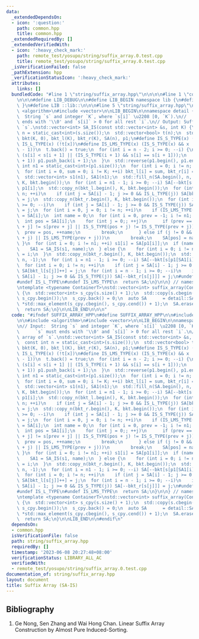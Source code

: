```yaml
---
data:
  _extendedDependsOn:
  - icon: ':question:'
    path: common.hpp
    title: common.hpp
  _extendedRequiredBy: []
  _extendedVerifiedWith:
  - icon: ':heavy_check_mark:'
    path: remote_test/yosupo/string/suffix_array.0.test.cpp
    title: remote_test/yosupo/string/suffix_array.0.test.cpp
  _isVerificationFailed: false
  _pathExtension: hpp
  _verificationStatusIcon: ':heavy_check_mark:'
  attributes:
    links: []
  bundledCode: "#line 1 \"string/suffix_array.hpp\"\n\n\n\n#line 1 \"common.hpp\"\n\
    \n\n\n#define LIB_DEBUG\n\n#define LIB_BEGIN namespace lib {\n#define LIB_END\
    \ }\n#define LIB ::lib::\n\n\n#line 5 \"string/suffix_array.hpp\"\n\n#include\
    \ <algorithm>\n#include <vector>\n\nLIB_BEGIN\n\nnamespace detail {\n\n// Input:\
    \  String `s` and integer `K`, where `s[i]` \u2208 [0, `K`).\n//         `s` must\
    \ ends with '\\0' and `s[i]` > 0 for all rest `i`.\n// Output: Suffix array of\
    \ `s`.\nstd::vector<int> SA_IS(const std::vector<int> &s, int K) {\n  const int\
    \ n = static_cast<int>(s.size());\n  std::vector<bool> t(n);\n  std::vector<int>\
    \ bkt(K, 0), bkt_l(K), bkt_r(K), SA(n), p1;\n#define IS_S_TYPE(x) (t[x])\n#define\
    \ IS_L_TYPE(x) (!t[x])\n#define IS_LMS_TYPE(x) (IS_S_TYPE(x) && x != 0 && IS_L_TYPE(x\
    \ - 1))\n  t.back() = true;\n  for (int i = n - 2; i >= 0; --i) {\n    t[i] =\
    \ (s[i] < s[i + 1] || (IS_S_TYPE(i + 1) && s[i] == s[i + 1]));\n    if (IS_LMS_TYPE(i\
    \ + 1)) p1.push_back(i + 1);\n  }\n  std::reverse(p1.begin(), p1.end());\n  const\
    \ int n1 = static_cast<int>(p1.size());\n  for (int i = 0; i != n; ++i) ++bkt[s[i]];\n\
    \  for (int i = 0, sum = 0; i != K; ++i) bkt_l[i] = sum, bkt_r[i] = (sum += bkt[i]);\n\
    \  std::vector<int> s1(n1), SA1(n1);\n  std::fill_n(SA.begin(), n, -1);\n  std::copy_n(bkt_r.begin(),\
    \ K, bkt.begin());\n  for (int i = n1 - 1; i >= 0; --i) SA[--bkt[s[p1[i]]]] =\
    \ p1[i];\n  std::copy_n(bkt_l.begin(), K, bkt.begin());\n  for (int i = 0; i !=\
    \ n; ++i)\n    if (int j = SA[i] - 1; j >= 0 && IS_L_TYPE(j)) SA[bkt[s[j]]++]\
    \ = j;\n  std::copy_n(bkt_r.begin(), K, bkt.begin());\n  for (int i = n - 1; i\
    \ >= 0; --i)\n    if (int j = SA[i] - 1; j >= 0 && IS_S_TYPE(j)) SA[--bkt[s[j]]]\
    \ = j;\n  for (int i = 0, j = 0; i != n; ++i)\n    if (IS_LMS_TYPE(SA[i])) SA1[j++]\
    \ = SA[i];\n  int name = 0;\n  for (int i = 0, prev = -1; i != n1; ++i) {\n  \
    \  int pos = SA1[i];\n    for (int j = 0;; ++j)\n      if (prev == -1 || s[pos\
    \ + j] != s[prev + j] || IS_S_TYPE(pos + j) != IS_S_TYPE(prev + j)) {\n      \
    \  prev = pos, ++name;\n        break;\n      } else if (j != 0 && (IS_LMS_TYPE(pos\
    \ + j) || IS_LMS_TYPE(prev + j)))\n        break;\n    SA[pos] = name - 1;\n \
    \ }\n  for (int i = 0; i != n1; ++i) s1[i] = SA[p1[i]];\n  if (name != n1) {\n\
    \    SA1 = SA_IS(s1, name);\n  } else {\n    for (int i = 0; i != n1; ++i) SA1[s1[i]]\
    \ = i;\n  }\n  std::copy_n(bkt_r.begin(), K, bkt.begin());\n  std::fill_n(SA.begin(),\
    \ n, -1);\n  for (int i = n1 - 1; i >= 0; --i) SA[--bkt[s[p1[SA1[i]]]]] = p1[SA1[i]];\n\
    \  for (int i = 0; i != n; ++i)\n    if (int j = SA[i] - 1; j >= 0 && IS_L_TYPE(j))\
    \ SA[bkt_l[s[j]]++] = j;\n  for (int i = n - 1; i >= 0; --i)\n    if (int j =\
    \ SA[i] - 1; j >= 0 && IS_S_TYPE(j)) SA[--bkt_r[s[j]]] = j;\n#undef IS_S_TYPE\n\
    #undef IS_L_TYPE\n#undef IS_LMS_TYPE\n  return SA;\n}\n\n} // namespace detail\n\
    \ntemplate <typename ContainerT>\nstd::vector<int> suffix_array(ContainerT &&s)\
    \ {\n  std::vector<int> s_cpy(s.size() + 1);\n  std::copy(s.cbegin(), s.cend(),\
    \ s_cpy.begin());\n  s_cpy.back() = 0;\n  auto SA      = detail::SA_IS(s_cpy,\
    \ *std::max_element(s_cpy.cbegin(), s_cpy.cend()) + 1);\n  SA.erase(SA.begin());\n\
    \  return SA;\n}\n\nLIB_END\n\n\n"
  code: "#ifndef SUFFIX_ARRAY_HPP\n#define SUFFIX_ARRAY_HPP\n\n#include \"../common.hpp\"\
    \n\n#include <algorithm>\n#include <vector>\n\nLIB_BEGIN\n\nnamespace detail {\n\
    \n// Input:  String `s` and integer `K`, where `s[i]` \u2208 [0, `K`).\n//   \
    \      `s` must ends with '\\0' and `s[i]` > 0 for all rest `i`.\n// Output: Suffix\
    \ array of `s`.\nstd::vector<int> SA_IS(const std::vector<int> &s, int K) {\n\
    \  const int n = static_cast<int>(s.size());\n  std::vector<bool> t(n);\n  std::vector<int>\
    \ bkt(K, 0), bkt_l(K), bkt_r(K), SA(n), p1;\n#define IS_S_TYPE(x) (t[x])\n#define\
    \ IS_L_TYPE(x) (!t[x])\n#define IS_LMS_TYPE(x) (IS_S_TYPE(x) && x != 0 && IS_L_TYPE(x\
    \ - 1))\n  t.back() = true;\n  for (int i = n - 2; i >= 0; --i) {\n    t[i] =\
    \ (s[i] < s[i + 1] || (IS_S_TYPE(i + 1) && s[i] == s[i + 1]));\n    if (IS_LMS_TYPE(i\
    \ + 1)) p1.push_back(i + 1);\n  }\n  std::reverse(p1.begin(), p1.end());\n  const\
    \ int n1 = static_cast<int>(p1.size());\n  for (int i = 0; i != n; ++i) ++bkt[s[i]];\n\
    \  for (int i = 0, sum = 0; i != K; ++i) bkt_l[i] = sum, bkt_r[i] = (sum += bkt[i]);\n\
    \  std::vector<int> s1(n1), SA1(n1);\n  std::fill_n(SA.begin(), n, -1);\n  std::copy_n(bkt_r.begin(),\
    \ K, bkt.begin());\n  for (int i = n1 - 1; i >= 0; --i) SA[--bkt[s[p1[i]]]] =\
    \ p1[i];\n  std::copy_n(bkt_l.begin(), K, bkt.begin());\n  for (int i = 0; i !=\
    \ n; ++i)\n    if (int j = SA[i] - 1; j >= 0 && IS_L_TYPE(j)) SA[bkt[s[j]]++]\
    \ = j;\n  std::copy_n(bkt_r.begin(), K, bkt.begin());\n  for (int i = n - 1; i\
    \ >= 0; --i)\n    if (int j = SA[i] - 1; j >= 0 && IS_S_TYPE(j)) SA[--bkt[s[j]]]\
    \ = j;\n  for (int i = 0, j = 0; i != n; ++i)\n    if (IS_LMS_TYPE(SA[i])) SA1[j++]\
    \ = SA[i];\n  int name = 0;\n  for (int i = 0, prev = -1; i != n1; ++i) {\n  \
    \  int pos = SA1[i];\n    for (int j = 0;; ++j)\n      if (prev == -1 || s[pos\
    \ + j] != s[prev + j] || IS_S_TYPE(pos + j) != IS_S_TYPE(prev + j)) {\n      \
    \  prev = pos, ++name;\n        break;\n      } else if (j != 0 && (IS_LMS_TYPE(pos\
    \ + j) || IS_LMS_TYPE(prev + j)))\n        break;\n    SA[pos] = name - 1;\n \
    \ }\n  for (int i = 0; i != n1; ++i) s1[i] = SA[p1[i]];\n  if (name != n1) {\n\
    \    SA1 = SA_IS(s1, name);\n  } else {\n    for (int i = 0; i != n1; ++i) SA1[s1[i]]\
    \ = i;\n  }\n  std::copy_n(bkt_r.begin(), K, bkt.begin());\n  std::fill_n(SA.begin(),\
    \ n, -1);\n  for (int i = n1 - 1; i >= 0; --i) SA[--bkt[s[p1[SA1[i]]]]] = p1[SA1[i]];\n\
    \  for (int i = 0; i != n; ++i)\n    if (int j = SA[i] - 1; j >= 0 && IS_L_TYPE(j))\
    \ SA[bkt_l[s[j]]++] = j;\n  for (int i = n - 1; i >= 0; --i)\n    if (int j =\
    \ SA[i] - 1; j >= 0 && IS_S_TYPE(j)) SA[--bkt_r[s[j]]] = j;\n#undef IS_S_TYPE\n\
    #undef IS_L_TYPE\n#undef IS_LMS_TYPE\n  return SA;\n}\n\n} // namespace detail\n\
    \ntemplate <typename ContainerT>\nstd::vector<int> suffix_array(ContainerT &&s)\
    \ {\n  std::vector<int> s_cpy(s.size() + 1);\n  std::copy(s.cbegin(), s.cend(),\
    \ s_cpy.begin());\n  s_cpy.back() = 0;\n  auto SA      = detail::SA_IS(s_cpy,\
    \ *std::max_element(s_cpy.cbegin(), s_cpy.cend()) + 1);\n  SA.erase(SA.begin());\n\
    \  return SA;\n}\n\nLIB_END\n\n#endif\n"
  dependsOn:
  - common.hpp
  isVerificationFile: false
  path: string/suffix_array.hpp
  requiredBy: []
  timestamp: '2023-06-08 20:27:48+08:00'
  verificationStatus: LIBRARY_ALL_AC
  verifiedWith:
  - remote_test/yosupo/string/suffix_array.0.test.cpp
documentation_of: string/suffix_array.hpp
layout: document
title: Suffix Array (SA-IS)
---
```


## Bibliography

1. Ge Nong, Sen Zhang and Wai Hong Chan. Linear Suffix Array Construction by Almost Pure Induced-Sorting.
